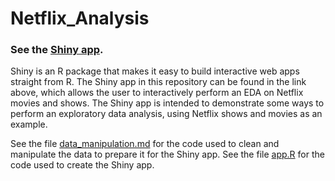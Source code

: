 # Netflix_Analysis

### See the [Shiny app](https://hasiegler.shinyapps.io/netflix_analysis/).

Shiny is an R package that makes it easy to build interactive web apps straight from R. 
The Shiny app in this repository can be found in the link above, which allows the user to interactively perform an EDA on Netflix movies and shows.
The Shiny app is intended to demonstrate some ways to perform an exploratory data analysis, using Netflix shows and movies as an example. 

See the file [data_manipulation.md](https://github.com/hasiegler/Netflix_Analysis/blob/master/data_manipulation.md) for the code used to clean and manipulate the data to prepare it for the Shiny app.
See the file [app.R](https://github.com/hasiegler/Netflix_Analysis/blob/master/app.R) for the code used to create the Shiny app.
